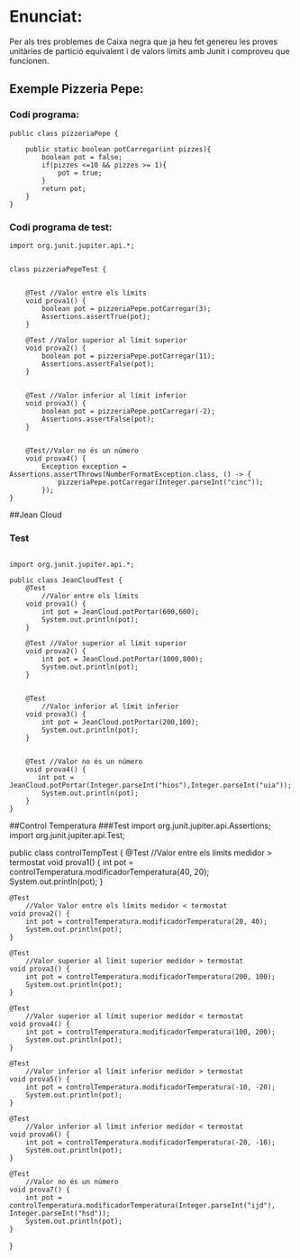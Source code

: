 # Enunciat:

Per als tres problemes de Caixa negra que ja heu fet genereu les proves unitàries de partició equivalent i de valors límits amb Junit i comproveu que funcionen.

## Exemple Pizzeria Pepe:

### Codi programa:

```
public class pizzeriaPepe {

    public static boolean potCarregar(int pizzes){
        boolean pot = false;
        if(pizzes <=10 && pizzes >= 1){
            pot = true;
        }
        return pot;
    }
}
```

### Codi programa de test:

```
import org.junit.jupiter.api.*;


class pizzeriaPepeTest {

 
    @Test //Valor entre els límits
    void prova1() {
        boolean pot = pizzeriaPepe.potCarregar(3);
        Assertions.assertTrue(pot);
    }
    
    @Test //Valor superior al límit superior
    void prova2() {
        boolean pot = pizzeriaPepe.potCarregar(11);
        Assertions.assertFalse(pot);
    }


    @Test //Valor inferior al límit inferior
    void prova3() {
        boolean pot = pizzeriaPepe.potCarregar(-2);
        Assertions.assertFalse(pot);
    }
    
    
    @Test//Valor no és un número
    void prova4() {
        Exception exception = Assertions.assertThrows(NumberFormatException.class, () -> {
            pizzeriaPepe.potCarregar(Integer.parseInt("cinc"));
        });
}
```
##Jean Cloud
### Test
```

import org.junit.jupiter.api.*;

public class JeanCloudTest {
    @Test
        //Valor entre els límits
    void prova1() {
        int pot = JeanCloud.potPortar(600,600);
        System.out.println(pot);
    }

    @Test //Valor superior al límit superior
    void prova2() {
        int pot = JeanCloud.potPortar(1000,800);
        System.out.println(pot);
    }


    @Test
        //Valor inferior al límit inferior
    void prova3() {
        int pot = JeanCloud.potPortar(200,100);
        System.out.println(pot);
    }


    @Test //Valor no és un número
    void prova4() {
       int pot = JeanCloud.potPortar(Integer.parseInt("hios"),Integer.parseInt("uia"));
        System.out.println(pot);
    }
}

```
##Control Temperatura
###Test
import org.junit.jupiter.api.Assertions;
import org.junit.jupiter.api.Test;

public class controlTempTest {
    @Test
        //Valor entre els límits medidor > termostat
    void prova1() {
        int pot = controlTemperatura.modificadorTemperatura(40, 20);
        System.out.println(pot);
    }

    @Test
        //Valor Valor entre els límits medidor < termostat
    void prova2() {
        int pot = controlTemperatura.modificadorTemperatura(20, 40);
        System.out.println(pot);
    }

    @Test
        //Valor superior al límit superior medidor > termostat
    void prova3() {
        int pot = controlTemperatura.modificadorTemperatura(200, 100);
        System.out.println(pot);
    }

    @Test
        //Valor superior al límit superior medidor < termostat
    void prova4() {
        int pot = controlTemperatura.modificadorTemperatura(100, 200);
        System.out.println(pot);
    }

    @Test
        //Valor inferior al límit inferior medidor > termostat
    void prova5() {
        int pot = controlTemperatura.modificadorTemperatura(-10, -20);
        System.out.println(pot);
    }

    @Test
        //Valor inferior al límit inferior medidor < termostat
    void prova6() {
        int pot = controlTemperatura.modificadorTemperatura(-20, -10);
        System.out.println(pot);
    }

    @Test
        //Valor no és un número
    void prova7() {
        int pot = controlTemperatura.modificadorTemperatura(Integer.parseInt("ijd"), Integer.parseInt("hsd"));
        System.out.println(pot);
    }
}

